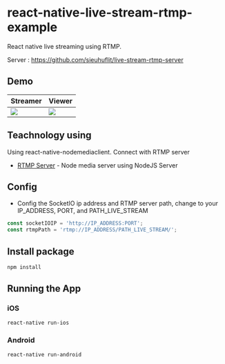 # react-native-live-stream-rtmp-example

React native live streaming using RTMP.

Server : https://github.com/sieuhuflit/live-stream-rtmp-server

## Demo

| Streamer                                                                                                             | Viewer                                                                                                             |
| -------------------------------------------------------------------------------------------------------------------- | ------------------------------------------------------------------------------------------------------------------ |
| <img src="https://raw.githubusercontent.com/sieuhuflit/react-native-live-stream-rtmp-example/master/streamer.gif" /> | <img src="https://raw.githubusercontent.com/sieuhuflit/react-native-live-stream-rtmp-example/master/viewer.gif" /> |

## Teachnology using

Using react-native-nodemediaclient. Connect with RTMP server

- [RTMP Server](https://github.com/sieuhuflit/live-tream-rtmp-server) - Node media server using NodeJS
  Server

## Config

- Config the SocketIO ip address and RTMP server path, change to your IP_ADDRESS, PORT, and PATH_LIVE_STREAM

```js
const socketIOIP = 'http://IP_ADDRESS:PORT';
const rtmpPath = 'rtmp://IP_ADDRESS/PATH_LIVE_STREAM/';
```

## Install package

```bash
npm install
```

## Running the App

### iOS

```bash
react-native run-ios
```

### Android

```bash
react-native run-android
```
